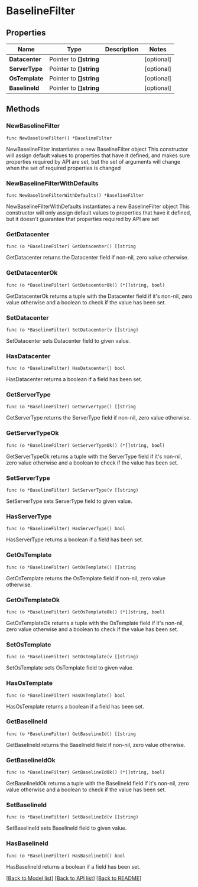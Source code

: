 # BaselineFilter

## Properties

Name | Type | Description | Notes
------------ | ------------- | ------------- | -------------
**Datacenter** | Pointer to **[]string** |  | [optional] 
**ServerType** | Pointer to **[]string** |  | [optional] 
**OsTemplate** | Pointer to **[]string** |  | [optional] 
**BaselineId** | Pointer to **[]string** |  | [optional] 

## Methods

### NewBaselineFilter

`func NewBaselineFilter() *BaselineFilter`

NewBaselineFilter instantiates a new BaselineFilter object
This constructor will assign default values to properties that have it defined,
and makes sure properties required by API are set, but the set of arguments
will change when the set of required properties is changed

### NewBaselineFilterWithDefaults

`func NewBaselineFilterWithDefaults() *BaselineFilter`

NewBaselineFilterWithDefaults instantiates a new BaselineFilter object
This constructor will only assign default values to properties that have it defined,
but it doesn't guarantee that properties required by API are set

### GetDatacenter

`func (o *BaselineFilter) GetDatacenter() []string`

GetDatacenter returns the Datacenter field if non-nil, zero value otherwise.

### GetDatacenterOk

`func (o *BaselineFilter) GetDatacenterOk() (*[]string, bool)`

GetDatacenterOk returns a tuple with the Datacenter field if it's non-nil, zero value otherwise
and a boolean to check if the value has been set.

### SetDatacenter

`func (o *BaselineFilter) SetDatacenter(v []string)`

SetDatacenter sets Datacenter field to given value.

### HasDatacenter

`func (o *BaselineFilter) HasDatacenter() bool`

HasDatacenter returns a boolean if a field has been set.

### GetServerType

`func (o *BaselineFilter) GetServerType() []string`

GetServerType returns the ServerType field if non-nil, zero value otherwise.

### GetServerTypeOk

`func (o *BaselineFilter) GetServerTypeOk() (*[]string, bool)`

GetServerTypeOk returns a tuple with the ServerType field if it's non-nil, zero value otherwise
and a boolean to check if the value has been set.

### SetServerType

`func (o *BaselineFilter) SetServerType(v []string)`

SetServerType sets ServerType field to given value.

### HasServerType

`func (o *BaselineFilter) HasServerType() bool`

HasServerType returns a boolean if a field has been set.

### GetOsTemplate

`func (o *BaselineFilter) GetOsTemplate() []string`

GetOsTemplate returns the OsTemplate field if non-nil, zero value otherwise.

### GetOsTemplateOk

`func (o *BaselineFilter) GetOsTemplateOk() (*[]string, bool)`

GetOsTemplateOk returns a tuple with the OsTemplate field if it's non-nil, zero value otherwise
and a boolean to check if the value has been set.

### SetOsTemplate

`func (o *BaselineFilter) SetOsTemplate(v []string)`

SetOsTemplate sets OsTemplate field to given value.

### HasOsTemplate

`func (o *BaselineFilter) HasOsTemplate() bool`

HasOsTemplate returns a boolean if a field has been set.

### GetBaselineId

`func (o *BaselineFilter) GetBaselineId() []string`

GetBaselineId returns the BaselineId field if non-nil, zero value otherwise.

### GetBaselineIdOk

`func (o *BaselineFilter) GetBaselineIdOk() (*[]string, bool)`

GetBaselineIdOk returns a tuple with the BaselineId field if it's non-nil, zero value otherwise
and a boolean to check if the value has been set.

### SetBaselineId

`func (o *BaselineFilter) SetBaselineId(v []string)`

SetBaselineId sets BaselineId field to given value.

### HasBaselineId

`func (o *BaselineFilter) HasBaselineId() bool`

HasBaselineId returns a boolean if a field has been set.


[[Back to Model list]](../README.md#documentation-for-models) [[Back to API list]](../README.md#documentation-for-api-endpoints) [[Back to README]](../README.md)


